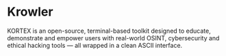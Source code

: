# Krowler
KORTEX is an open-source, terminal-based toolkit designed to educate, demonstrate and empower users with real-world OSINT, cybersecurity and ethical hacking tools — all wrapped in a clean ASCII interface.
